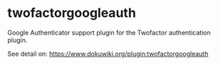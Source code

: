 # twofactorgoogleauth
Google Authenticator support plugin for the Twofactor authentication plugin.

See detail on: https://www.dokuwiki.org/plugin:twofactorgoogleauth
